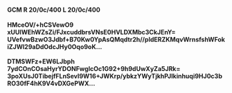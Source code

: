 #### GCM R 20/0c/400 L 20/0c/400
**HMceOV/+hCSVewO9**<br/>**xUUlWEhWZsZi/FJxcuddbrsVNsE0HVLDXMbc3CkJEnY=**<br/>**UVefvwBzwO3Jdbf+B70Kw0YpAsQMqdtr2h//pldERZKMqvWrnsfshWFokiZJWl29aDdOdcJHy0Oqo9oK...**<br/><br/>
**DTMSWFz+EW6LJbph**<br/>**7ydCOnCOsaHyrYDONFwglcOc1G92+9h9dUwXyZa5JRk=**<br/>**3poXUsJ0TibejfFLnSevI9W16+JWKrp/ybkzYWyTjkhPJlkinhuqi9HJ0c3bRO30fF4hK9V4vDXGePWX...**